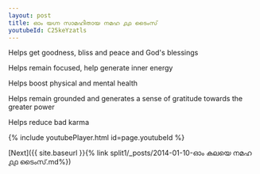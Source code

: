 ```yaml
---
layout: post
title: ഓം യഗ്ന സാമഹിതായ നമഹ ൧൧ ടൈംസ്
youtubeId: C25keYzatls
---
```

 
 
Helps get goodness, bliss and peace and God's blessings
 
Helps remain focused, help generate inner energy 
 
Helps boost physical and mental health 
 
Helps remain grounded and generates a sense of gratitude towards the greater power 
 
Helps reduce bad karma
 
 
 
 


{% include youtubePlayer.html id=page.youtubeId %}
 
[Next]({{ site.baseurl }}{% link  split1/_posts/2014-01-10-ഓം കലയെ നമഹ ൧൧ ടൈംസ്.md%})
 
